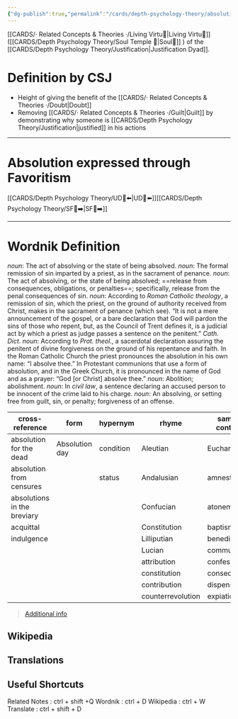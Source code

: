 ```yaml
---
{"dg-publish":true,"permalink":"/cards/depth-psychology-theory/absolution/","created":"2022-12-31T17:35:54.658+01:00","updated":"2023-05-03T23:04:20.320+02:00"}
---
```


[[CARDS/· Related Concepts & Theories ·/Living Virtu🙇\|Living Virtu🙇]] ([[CARDS/Depth Psychology Theory/Soul Temple 👥\|Soul👥]] ) of the [[CARDS/Depth Psychology Theory/Justification\|Justification Dyad]]. 

# Definition by CSJ
- Height of giving the benefit of the [[CARDS/· Related Concepts & Theories ·/Doubt\|Doubt]] 
- Removing [[CARDS/· Related Concepts & Theories ·/Guilt\|Guilt]] by demonstrating why someone is [[CARDS/Depth Psychology Theory/Justification\|justified]] in his actions  
---
# Absolution expressed through Favoritism 
[[CARDS/Depth Psychology Theory/UD👤⬅️\|UD👤⬅️]][[CARDS/Depth Psychology Theory/SF🤸➡️\|SF🤸➡️]]

---
# Wordnik Definition 

*noun*: The act of absolving or the state of being absolved.
*noun*: The formal remission of sin imparted by a priest, as in the sacrament of penance.
*noun*: The act of absolving, or the state of being absolved; ==release from consequences, obligations, or penalties==; specifically, release from the penal consequences of sin.
*noun*: According to <em>Roman Catholic theology</em>, a remission of sin, which the priest, on the ground of authority received from Christ, makes in the sacrament of penance (which see). “It is not a mere announcement of the gospel, or a bare declaration that God will pardon the sins of those who repent, but, as the Council of Trent defines it, is a judicial act by which a priest as judge passes a sentence on the penitent.” <em>Cath. Dict.</em>
*noun*: According to <em>Prot. theol.</em>, a sacerdotal declaration assuring the penitent of divine forgiveness on the ground of his repentance and faith. In the Roman Catholic Church the priest pronounces the absolution in his own name: “I absolve thee.” In Protestant communions that use a form of absolution, and in the Greek Church, it is pronounced in the name of God and as a prayer: “God [or Christ] absolve thee.”
*noun*: Abolition; abolishment.
*noun*: In <em>civil law</em>, a sentence declaring an accused person to be innocent of the crime laid to his charge.
*noun*: An absolving, or setting free from guilt, sin, or penalty; forgiveness of an offense.

| cross-reference |form |hypernym |rhyme |same-context |synonym |
| --- | --- | --- | --- | --- | --- |
| absolution for the dead | Absolution day | condition | Aleutian | Eucharist | acquittal |
| absolution from censures |  | status | Andalusian | amnesty | acquittance |
| absolutions in the breviary |  |  | Confucian | atonement | amnesty |
| acquittal |  |  | Constitution | baptism | clearance |
| indulgence |  |  | Lilliputian | benediction | clearing |
|  |  |  | Lucian | communion | compurgation |
|  |  |  | attribution | confession | condonation |
|  |  |  | constitution | consecration | destigmatization |
|  |  |  | contribution | dispensation | destigmatizing |
|  |  |  | counterrevolution | expiation | discharge |

> [Additional info](https://www.wordnik.com/words/absolution)

## Wikipedia 


## Translations 


## Useful Shortcuts
Related Notes : ctrl + shift +Q
Wordnik : ctrl + D
Wikipedia : ctrl + W
Translate : ctrl + shift + D 